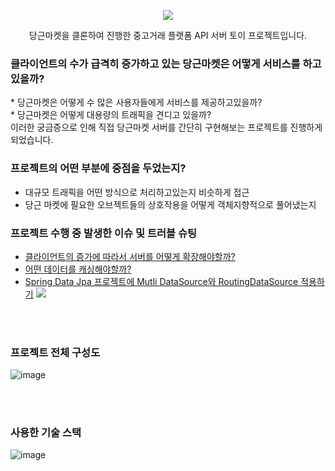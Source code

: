 
<p align="center">
  <div align="center"><img src="https://github.com/user-attachments/assets/2a8795ac-2417-4313-935a-e5a95bdb285d"/></div>
</p>

<p align="center"><span>당근마켓</span>을 클론하여 진행한 중고거래 플랫폼 API 서버 토이 프로젝트입니다.</p>

### 클라이언트의 수가 급격히 증가하고 있는 <span>당근마켓</span>은 어떻게 서비스를 하고있을까?
<p>
* 당근마켓은 어떻게 수 많은 사용자들에게 서비스를 제공하고있을까? <br>
* 당근마켓은 어떻게 대용량의 트래픽을 견디고 있을까? <br>이러한 궁금증으로 인해 직접 당근마켓 서버를 간단히 구현해보는 프로젝트를 진행하게 되었습니다.<p>

### 프로젝트의 어떤 부분에 중점을 두었는지?

* 대규모 트래픽을 어떤 방식으로 처리하고있는지 비슷하게 접근
* 당근 마켓에 필요한 오브젝트들의 상호작용을 어떻게 객체지향적으로 풀어냈는지

### 프로젝트 수행 중 발생한 이슈 및 트러블 슈팅

* [클라이언트의 증가에 따라서 서버를 어떻게 확장해야할까?](https://fluorescent-sceptre-6b9.notion.site/626c4d1235184c1c83913a6cca1ad819)
* [어떤 데이터를 캐싱해야할까?](https://fluorescent-sceptre-6b9.notion.site/e5e730e11a4e4c40a1f1b2569c950ac4)
* [Spring Data Jpa 프로젝트에 Mutli DataSource와 RoutingDataSource 적용하기]() <img src="https://img.shields.io/badge/-WRITING-gray"><br>
<br>

<br>

### 프로젝트 전체 구성도
![image](https://github.com/user-attachments/assets/f36e2db9-4d73-431f-bb00-9b07e5f03812)

<br>
<br>

### 사용한 기술 스택
![image](https://github.com/user-attachments/assets/5f9117e7-82ad-49c4-95bb-58d6592d9f56)


<br>

<div align="center"><img src=""></div>
